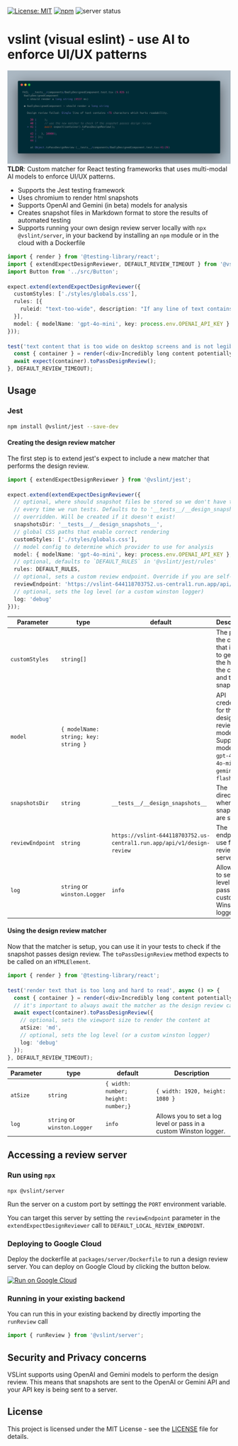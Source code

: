[![License: MIT](https://img.shields.io/badge/License-MIT-yellow.svg)](https://opensource.org/licenses/MIT)
[![npm](https://img.shields.io/npm/v/@vslint/jest)](https://www.npmjs.com/package/@vslint/jest)
![server status](https://github.com/leohentschker/vslint/actions/workflows/ci.yml/badge.svg?branch=main)

# vslint (visual eslint) - use AI to enforce UI/UX patterns
![Sample test output showing design review feedback](./assets/sample_test_output.png)
**TLDR**: Custom matcher for React testing frameworks that uses multi-modal AI models to enforce UI/UX patterns.
* Supports the Jest testing framework
* Uses chromium to render html snapshots
* Supports OpenAI and Gemini (in beta) models for analysis
* Creates snapshot files in Markdown format to store the results of automated testing
* Supports running your own design review server locally with `npx @vslint/server`, in your backend by installing an `npm` module or in the cloud with a Dockerfile

```typescript
import { render } from '@testing-library/react';
import { extendExpectDesignReviewer, DEFAULT_REVIEW_TIMEOUT } from '@vslint/jest';
import Button from '../src/Button';

expect.extend(extendExpectDesignReviewer({
  customStyles: ['./styles/globals.css'],
  rules: [{
    ruleid: "text-too-wide", description: "If any line of text contains more than 75 characters, mark it as true; otherwise, mark it as false.",
  }],
  model: { modelName: 'gpt-4o-mini', key: process.env.OPENAI_API_KEY }
}));

test('text content that is too wide on desktop screens and is not legible', async () => {
  const { container } = render(<div>Incredibly long content potentially too long. Human readability is best at a maximum of 75 characters</div>);
  await expect(container).toPassDesignReview();
}, DEFAULT_REVIEW_TIMEOUT);
```

## Usage
### Jest
```bash
npm install @vslint/jest --save-dev
```

#### Creating the design review matcher
The first step is to extend jest's expect to include a new matcher that performs the design review.
```typescript
import { extendExpectDesignReviewer } from '@vslint/jest';

expect.extend(extendExpectDesignReviewer({
  // optional, where should snapshot files be stored so we don't have to call the model again
  // every time we run tests. Defaults to to '__tests__/__design_snapshots__', but can can be
  // overridden. Will be created if it doesn't exist!
  snapshotsDir: '__tests__/__design_snapshots__',
  // global CSS paths that enable correct rendering
  customStyles: ['./styles/globals.css'],
  // model config to determine which provider to use for analysis
  model: { modelName: 'gpt-4o-mini', key: process.env.OPENAI_API_KEY },
  // optional, defaults to `DEFAULT_RULES` in '@vslint/jest/rules'
  rules: DEFAULT_RULES,
  // optional, sets a custom review endpoint. Override if you are self-hosting a review server
  reviewEndpoint: 'https://vslint-644118703752.us-central1.run.app/api/v1/design-review',
  // optional, sets the log level (or a custom winston logger)
  log: 'debug'
}));
```
| Parameter                | type     | default                  | Description
| ------------------------ | -------- | ------------------------ | -------------------------------------------------------------------------------------------------------------------------- |
| `customStyles`                  | `string[]`   |                          | The path to the css file that is used to generate the hash of the css file and the snapshot.
| `model`                    | `{ modelName: string; key: string }`  |         | API credentials for the design review model. Supported models are `gpt-4o`, `gpt-4o-mini` and `gemini-1.5-flash`
| `snapshotsDir`             | `string`   |  `__tests__/__design_snapshots__`        | The directory where the snapshots are stored.
| `reviewEndpoint`          | `string`   | `https://vslint-644118703752.us-central1.run.app/api/v1/design-review` | The endpoint to use for the review server.
| `log`                     | `string` or `winston.Logger`  | `info`                    | Allows you to set a log level or pass in a custom Winston logger.

#### Using the design review matcher
Now that the matcher is setup, you can use it in your tests to check if the snapshot passes design review. The `toPassDesignReview` method expects to be called on an `HTMLElement`.
```typescript
import { render } from '@testing-library/react';

test('render text that is too long and hard to read', async () => {
  const { container } = render(<div>Incredibly long content potentially too long. Human readability is best at a maximum of 75 characters</div>);
  // it's important to always await the matcher as the design review call is asynchronous
  await expect(container).toPassDesignReview({
    // optional, sets the viewport size to render the content at
    atSize: 'md',
    // optional, sets the log level (or a custom winston logger)
    log: 'debug'
  });
}, DEFAULT_REVIEW_TIMEOUT);
```

| Parameter                | type     | default                  | Description
| ------------------------ | -------- | ------------------------ | -------------------------------------------------------------------------------------------------------------------------- |
| `atSize`                  | `string` | `{ width: number; height: number;}`   | `{ width: 1920, height: 1080 }`                    | The viewport size to render the content at. Can be `full-screen`, `mobile`, `tablet`, `sm`, `md`, `lg`, `xl`, `2xl`, `3xl`
| `log`                     | `string` or `winston.Logger`  | `info`                    | Allows you to set a log level or pass in a custom Winston logger.

## Accessing a review server
### Run using `npx`
```
npx @vslint/server
```
Run the server on a custom port by settingg the `PORT` environment variable.

You can target this server by setting the `reviewEndpoint` parameter in the `extendExpectDesignReviewer` call to `DEFAULT_LOCAL_REVIEW_ENDPOINT`.

### Deploying to Google Cloud
Deploy the dockerfile at `packages/server/Dockerfile` to run a design review server. You can deploy on Google Cloud by clicking the button below.


[![Run on Google Cloud](https://deploy.cloud.run/button.svg)](https://deploy.cloud.run?git_repo=https://github.com/leohentschker/vslint&revision=main&dir=packages/server)

### Running in your existing backend
You can run this in your existing backend by directly importing the `runReview` call
```typescript
import { runReview } from '@vslint/server';
```

## Security and Privacy concerns
VSLint supports using OpenAI and Gemini models to perform the design review. This means that snapshots are sent to the OpenAI or Gemini API and your API key is being sent to a server.

## License
This project is licensed under the MIT License - see the [LICENSE](LICENSE) file for details.
